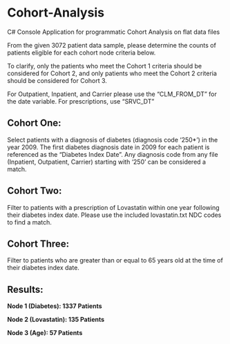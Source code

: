 # Cohort-Analysis
C# Console Application for programmatic Cohort Analysis on flat data files

From the given 3072 patient data sample, please determine the counts of patients eligible for each cohort node criteria below.  

To clarify, only the patients who meet the Cohort 1 criteria should be considered for Cohort 2, and only patients who meet the Cohort 2 criteria should be considered for Cohort 3.

For	Outpatient, Inpatient, and Carrier please use the “CLM_FROM_DT” for the date variable. For prescriptions, use “SRVC_DT”

<h2>Cohort One:</h2>
Select patients with a diagnosis of diabetes (diagnosis code ‘250*’) in the year 2009. The first diabetes diagnosis date in 2009 for each patient is referenced as the “Diabetes Index Date”.  Any diagnosis code from any file (Inpatient, Outpatient, Carrier) starting with ‘250’ can be considered a match.
      
<h2>Cohort Two:</h2>
Filter to patients	with a prescription of Lovastatin within one year following their diabetes index date. Please use the included lovastatin.txt NDC codes to find a	match.
      
<h2>Cohort Three:</h2>
Filter to patients who are greater than or equal to 65 years old at the time of their diabetes index date.

<h2>Results:</h2>

<b>Node 1 (Diabetes):    1337 Patients

Node 2 (Lovastatin):  135 Patients

Node 3 (Age):         57 Patients</b>
